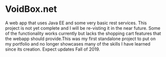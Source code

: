 # VoidBox.net
A web app that uses Java EE and some very basic rest services. 
This project is not yet complete and I will be re-visting it in the near future.
Some of the functionality works currently but lacks the shopping cart features that
the webapp should provide.This was my first standalone project to put on my portfolio
and no longer showcases many of the skills I have learned since its creation. Expect updates Fall of 2019.
